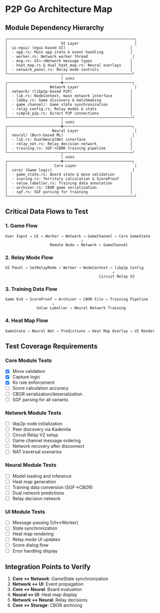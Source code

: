 # P2P Go Architecture Map

## Module Dependency Hierarchy

```
┌─────────────────────────────────────────────────────────┐
│                        UI Layer                         │
│  ui-egui/ (egui-based UI)                             │
│  - app.rs: Main app state & event handling            │
│  - worker.rs: Network worker thread                    │
│  - msg.rs: UI<->Network message types                 │
│  - heat_map.rs & dual_heat_map.rs: Neural overlays    │
│  - network_panel.rs: Relay mode controls              │
└────────────────────────┬───────────────────────────────┘
                         │ uses
┌────────────────────────▼───────────────────────────────┐
│                   Network Layer                         │
│  network/ (libp2p-based P2P)                          │
│  - lib.rs: NodeContext, main network interface        │
│  - lobby.rs: Game discovery & matchmaking             │
│  - game_channel/: Game state synchronization          │
│  - relay_config.rs: Relay modes & stats               │
│  - simple_p2p.rs: Direct P2P connections              │
└────────────────────────┬───────────────────────────────┘
                         │ uses
┌────────────────────────▼───────────────────────────────┐
│                    Neural Layer                         │
│  neural/ (Burn-based ML)                               │
│  - lib.rs: DualNeuralNet interface                    │
│  - relay_net.rs: Relay decision network               │
│  - training.rs: SGF->CBOR training pipeline           │
└────────────────────────┬───────────────────────────────┘
                         │ uses
┌────────────────────────▼───────────────────────────────┐
│                     Core Layer                          │
│  core/ (Game logic)                                    │
│  - game_state.rs: Board state & move validation       │
│  - scoring.rs: Territory calculation & ScoreProof     │
│  - value_labeller.rs: Training data annotation        │
│  - archiver.rs: CBOR game serialization               │
│  - sgf.rs: SGF parsing for training                   │
└─────────────────────────────────────────────────────────┘
```

## Critical Data Flows to Test

### 1. Game Flow
```
User Input → UI → Worker → Network → GameChannel → Core GameState
                                  ↓
                    Remote Node ← Network ← GameChannel
```

### 2. Relay Mode Flow  
```
UI Panel → SetRelayMode → Worker → NodeContext → libp2p Config
                                                ↓
                                          Circuit Relay V2
```

### 3. Training Data Flow
```
Game End → ScoreProof → Archiver → CBOR File → Training Pipeline
                     ↓
              Value Labeller → Neural Network Training
```

### 4. Heat Map Flow
```
GameState → Neural Net → Predictions → Heat Map Overlay → UI Render
```

## Test Coverage Requirements

### Core Module Tests
- [x] Move validation
- [x] Capture logic  
- [x] Ko rule enforcement
- [ ] Score calculation accuracy
- [ ] CBOR serialization/deserialization
- [ ] SGF parsing for all variants

### Network Module Tests  
- [ ] libp2p node initialization
- [ ] Peer discovery via Kademlia
- [ ] Circuit Relay V2 setup
- [ ] Game channel message ordering
- [ ] Network recovery after disconnect
- [ ] NAT traversal scenarios

### Neural Module Tests
- [ ] Model loading and inference
- [ ] Heat map generation
- [ ] Training data conversion (SGF→CBOR)
- [ ] Dual network predictions
- [ ] Relay decision network

### UI Module Tests
- [ ] Message passing (UI↔Worker)
- [ ] State synchronization
- [ ] Heat map rendering
- [ ] Relay mode UI updates
- [ ] Score dialog flow
- [ ] Error handling display

## Integration Points to Verify

1. **Core ↔ Network**: GameState synchronization
2. **Network ↔ UI**: Event propagation  
3. **Core ↔ Neural**: Board evaluation
4. **Neural ↔ UI**: Heat map display
5. **Network ↔ Neural**: Relay decisions
6. **Core ↔ Storage**: CBOR archiving